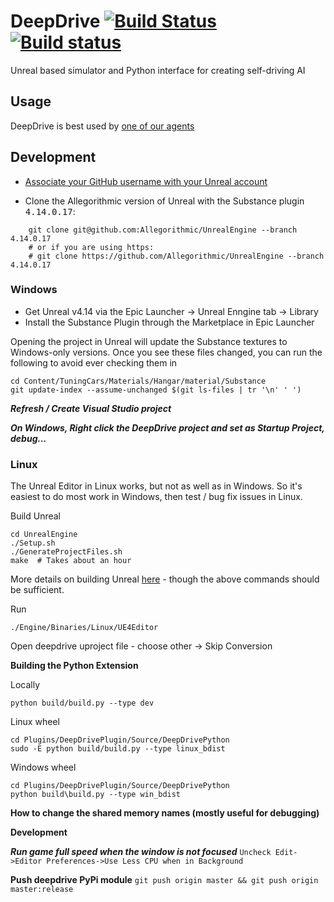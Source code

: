 # DeepDrive [![Build Status](https://travis-ci.com/crizCraig/deepdrive-beta.svg?token=hcA6yn9X8yYZspyyCMpp&branch=release)](https://travis-ci.com/crizCraig/deepdrive-beta) [![Build status](https://ci.appveyor.com/api/projects/status/s7jbcjbxlq3vetw5?svg=true)](https://ci.appveyor.com/project/crizCraig/deepdrive-beta)


Unreal based simulator and Python interface for creating self-driving AI


## Usage

DeepDrive is best used by [one of our agents](https://github.com/deepdrive/deepdrive-agents)

## Development

- [Associate your GitHub username with your Unreal account](https://www.unrealengine.com/en-US/ue4-on-github)

- Clone the Allegorithmic version of Unreal with the Substance plugin <kbd>4.14.0.17</kbd>:
```
    git clone git@github.com:Allegorithmic/UnrealEngine --branch 4.14.0.17
    # or if you are using https: 
    # git clone https://github.com/Allegorithmic/UnrealEngine --branch 4.14.0.17
```

### Windows

- Get Unreal v4.14 via the Epic Launcher -> Unreal Enngine tab -> Library
- Install the Substance Plugin through the Marketplace in Epic Launcher

Opening the project in Unreal will update the Substance textures to Windows-only versions. 
Once you see these files changed, you can run the following to avoid ever checking them in
```
cd Content/TuningCars/Materials/Hangar/material/Substance
git update-index --assume-unchanged $(git ls-files | tr '\n' ' ')
```

***Refresh / Create Visual Studio project***

***On Windows, Right click the DeepDrive project and set as Startup Project, debug...***

### Linux

The Unreal Editor in Linux works, but not as well as in Windows. So it's easiest to do most work in Windows, then test / bug fix issues in Linux.

Build Unreal

```
cd UnrealEngine
./Setup.sh
./GenerateProjectFiles.sh
make  # Takes about an hour
```

More details on building Unreal [here](https://wiki.unrealengine.com/Building_On_Linux) - though the above commands should be sufficient.

Run 
```
./Engine/Binaries/Linux/UE4Editor
```

Open deepdrive uproject file - choose other -> Skip Conversion

**Building the Python Extension**

Locally
```
python build/build.py --type dev
```

Linux wheel
```
cd Plugins/DeepDrivePlugin/Source/DeepDrivePython
sudo -E python build/build.py --type linux_bdist
```

Windows wheel
```
cd Plugins/DeepDrivePlugin/Source/DeepDrivePython
python build\build.py --type win_bdist
```


**How to change the shared memory names (mostly useful for debugging)**

**Development**

***Run game full speed when the window is not focused***
```Uncheck Edit->Editor Preferences->Use Less CPU when in Background```

**Push deepdrive PyPi module**
`git push origin master && git push origin master:release`


